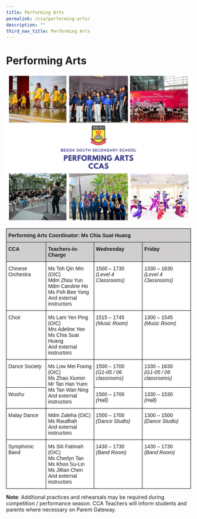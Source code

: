 ```yaml
---
title: Performing Arts
permalink: /cca/performing-arts/
description: ""
third_nav_title: Performing Arts
---
```

Performing Arts
===============

![](/images/performingarts2022.png)

<style type="text/css">
.tg  {border-collapse:collapse;border-spacing:0;}
.tg td{border-color:black;border-style:solid;border-width:1px;font-family:Arial, sans-serif;font-size:14px;
  overflow:hidden;padding:10px 5px;word-break:normal;}
.tg th{border-color:black;border-style:solid;border-width:1px;font-family:Arial, sans-serif;font-size:14px;
  font-weight:normal;overflow:hidden;padding:10px 5px;word-break:normal;}
.tg .tg-0043{background-color:#D0CECE;font-weight:bold;text-align:left;vertical-align:top}
.tg .tg-ktyi{background-color:#FFF;text-align:left;vertical-align:top}
</style>
<table class="tg">
<thead>
  <tr>
    <th class="tg-0043" colspan="4">Performing Arts Coordinator: Ms Chia Suat Huang</th>
  </tr>
</thead>
<tbody>
  <tr>
    <td class="tg-0043">CCA</td>
    <td class="tg-0043">Teachers-in-Charge</td>
    <td class="tg-0043">Wednesday</td>
    <td class="tg-0043">Friday</td>
  </tr>
  <tr>
    <td class="tg-ktyi">Chinese Orchestra</td>
    <td class="tg-ktyi">Ms Toh Qin Min (OIC)<br>Mdm Zhou Yun<br>Mdm Caroline Ho<br>Ms Poh Bee Yong<br>And external instructors</td>
    <td class="tg-ktyi">1500 – 1730<br><span style="font-style:italic">(Level 4 Classrooms)</span></td>
    <td class="tg-ktyi">1330 – 1630<br><span style="font-style:italic">(Level 4 Classrooms)</span></td>
  </tr>
  <tr>
    <td class="tg-ktyi">Choir</td>
    <td class="tg-ktyi">Ms Lam Yen Ping (OIC)<br>Mrs Adeline Yee<br>Ms Chia Suat Huang<br>And external instructors</td>
    <td class="tg-ktyi">1515 – 1745<br><span style="font-style:italic">(Music Room)</span></td>
    <td class="tg-ktyi">1300 – 1545<br><span style="font-style:italic">(Music Room)</span></td>
  </tr>
  <tr>
    <td class="tg-ktyi">Dance Society</td>
    <td class="tg-ktyi" rowspan="2">Ms Low Mei Foong (OIC)<br>Ms Zhao Xiumin<br>Mr Tan Han Yuen<br>Ms Tan Wan Ning<br>And external instructors</td>
    <td class="tg-ktyi">1500 – 1700<br><span style="font-style:italic">(G1-05 / 06 classrooms)</span></td>
    <td class="tg-ktyi">1330 – 1630<br><span style="font-style:italic">(G1-05 / 06 classrooms)</span></td>
  </tr>
  <tr>
    <td class="tg-ktyi">Wushu</td>
    <td class="tg-ktyi">1500 – 1700<br><span style="font-style:italic">(Hall)</span></td>
    <td class="tg-ktyi">1330 – 1530<br><span style="font-style:italic">(Hall)</span></td>
  </tr>
  <tr>
    <td class="tg-ktyi">Malay Dance</td>
    <td class="tg-ktyi">Mdm Zaleha (OIC)<br>Ms Raudhah<br>And external instructors</td>
    <td class="tg-ktyi">1500 – 1700<br><span style="font-style:italic">(Dance Studio)</span></td>
    <td class="tg-ktyi">1300 – 1500<br><span style="font-style:italic">(Dance Studio)</span></td>
  </tr>
  <tr>
    <td class="tg-ktyi">Symphonic Band</td>
    <td class="tg-ktyi">Ms Siti Fatimah (OIC)<br>Ms Cherlyn Tan<br>Ms Khoo Su-Lin<br>Ms Jillian Chen<br>And external instructors</td>
    <td class="tg-ktyi">1430 – 1730<br><span style="font-style:italic">(Band Room)</span></td>
    <td class="tg-ktyi">1430 – 1730<br><span style="font-style:italic">(Band Room)</span></td>
  </tr>
</tbody>
</table>


<b>Note</b>: Additional practices and rehearsals may be required during competition / performance season. CCA Teachers will inform students and parents where necessary on Parent Gateway.